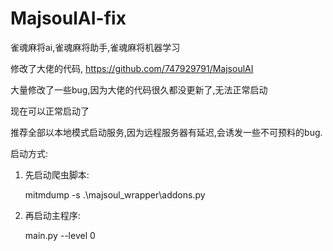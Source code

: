 # MajsoulAI-fix
 

 雀魂麻将ai,雀魂麻将助手,雀魂麻将机器学习
 
 修改了大佬的代码, https://github.com/747929791/MajsoulAI

 大量修改了一些bug,因为大佬的代码很久都没更新了,无法正常启动

 现在可以正常启动了

 推荐全部以本地模式启动服务,因为远程服务器有延迟,会诱发一些不可预料的bug.

 启动方式:
 1. 先启动爬虫脚本:

     mitmdump -s  .\majsoul_wrapper\addons.py
 2. 再启动主程序:
    
    main.py --level 0
    
